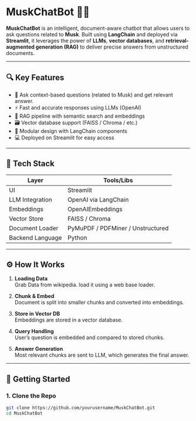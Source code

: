 # MuskChatBot 🤖📄

**MuskChatBot** is an intelligent, document-aware chatbot that allows users to ask questions related to  **Musk**. Built using **LangChain** and deployed via **Streamlit**, it leverages the power of **LLMs**, **vector databases**, and **retrieval-augmented generation (RAG)** to deliver precise answers from unstructured documents.

---

## 🔍 Key Features

- 📄 Ask context-based questions (related to Musk) and get relevant answer.
- ⚡ Fast and accurate responses using LLMs (OpenAI)
- 🧠 RAG pipeline with semantic search and embeddings
- 🗃️ Vector database support (FAISS / Chroma / etc.)
- 🧩 Modular design with LangChain components
- 💻 Deployed on Streamlit for easy access

---

## 🧠 Tech Stack

| Layer            | Tools/Libs                   |
|------------------|------------------------------|
| UI               | Streamlit                    |
| LLM Integration  | OpenAI via LangChain         |
| Embeddings       | OpenAIEmbeddings             |
| Vector Store     | FAISS / Chroma               |
| Document Loader  | PyMuPDF / PDFMiner / Unstructured |
| Backend Language | Python                       |

---

## ⚙️ How It Works

1. **Loading Data**  
   Grab Data from wikipedia. load it using a web base loader.

2. **Chunk & Embed**  
   Document is split into smaller chunks and converted into embeddings.

3. **Store in Vector DB**  
   Embeddings are stored in a vector database.

4. **Query Handling**  
   User’s question is embedded and compared to stored chunks.

5. **Answer Generation**  
   Most relevant chunks are sent to LLM, which generates the final answer.

---

## 🚀 Getting Started

### 1. Clone the Repo

```bash
git clone https://github.com/yourusername/MuskChatBot.git
cd MuskChatBot
